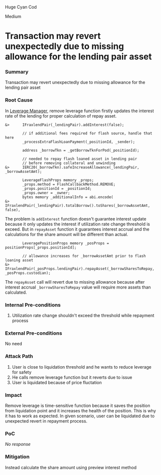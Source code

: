 Huge Cyan Cod

Medium

# Transaction may revert unexpectedly due to missing allowance for the lending pair asset

### Summary

Transaction may revert unexpectedly due to missing allowance for the lending pair asset

### Root Cause

In [Leverage Manager](https://github.com/sherlock-audit/2025-01-peapods-finance/blob/main/contracts/contracts/lvf/LeverageManager.sol#L166C1-L182C88), remove leverage function firstly updates the interest rate of the lending for proper calculation of repay asset. 

```solidity
&>      IFraxlendPair(_lendingPair).addInterest(false);

        // if additional fees required for flash source, handle that here
        _processExtraFlashLoanPayment(_positionId, _sender);

        address _borrowTkn = _getBorrowTknForPod(_positionId);

        // needed to repay flash loaned asset in lending pair
        // before removing collateral and unwinding
&>      IERC20(_borrowTkn).safeIncreaseAllowance(_lendingPair, _borrowAssetAmt);

        LeverageFlashProps memory _props;
        _props.method = FlashCallbackMethod.REMOVE;
        _props.positionId = _positionId;
        _props.owner = _owner;
        bytes memory _additionalInfo = abi.encode(
&>          IFraxlendPair(_lendingPair).totalBorrow().toShares(_borrowAssetAmt, false),
```

The problem is `addInterest` function doesn't guarantee interest update because it only updates the interest if utilization rate change threshold is exceed. But in `repayAsset` function it guarantees interest accrual and the calculations for the share amount will be different than actual.

```solidity
        LeveragePositionProps memory _posProps = positionProps[_props.positionId];

        // allowance increases for _borrowAssetAmt prior to flash loaning asset
&>      IFraxlendPair(_posProps.lendingPair).repayAsset(_borrowSharesToRepay, _posProps.custodian);
```

The `repayAsset` call will revert due to missing allowance because after interest accrual `_borrowSharesToRepay` value will require more assets than calculated.


### Internal Pre-conditions

1. Utilization rate change shouldn't exceed the threshold while repayment process

### External Pre-conditions

No need

### Attack Path

1. User is close to liquidation threshold and he wants to reduce leverage for safety
2. He calls remove leverage function but it reverts due to issue
3. User is liquidated because of price fluctation

### Impact

Remove leverage is time-sensitive function because it saves the position from liquidation point and it increases the health of the position. This is why it has to work as expected. In given scenario, user can be liquidated due to unexpected revert in repayment process.

### PoC

_No response_

### Mitigation

Instead calculate the share amount using preview interest method